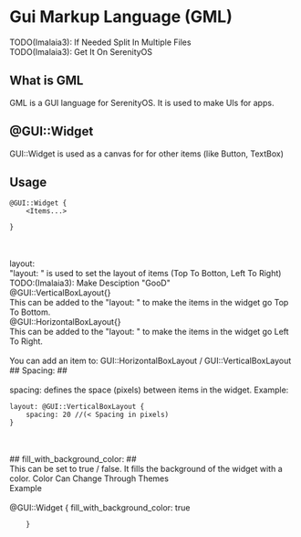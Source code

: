 # Gui Markup Language (GML) #

TODO(Imalaia3): If Needed Split In Multiple Files
<br>
TODO(Imalaia3): Get It On SerenityOS 


## What is GML ##
GML is a GUI language for SerenityOS. It is used to make UIs for apps.




## @GUI::Widget ##
GUI::Widget is used as a canvas for for other items (like Button, TextBox)
<br>
## Usage ##
    @GUI::Widget {
        <Items...>
    
    }

<br>
<br>
layout:
<br>
"layout: " is used to set the layout of items (Top To Botton, Left To Right)
<br>
TODO:(Imalaia3): Make Desciption "GooD"
<br>
@GUI::VerticalBoxLayout{}
<br>
This can be added to the "layout: " to make the items in the widget go Top To Bottom.
<br>
@GUI::HorizontalBoxLayout{}
<br>
This can be added to the "layout: " to make the items in the widget go Left To Right.
<br>
<br>
You can add an item to: GUI::HorizontalBoxLayout / GUI::VerticalBoxLayout
<br>
## Spacing: ##
<br>
<br>
spacing: <number> defines the space (pixels) between items in the widget. Example:
    
    layout: @GUI::VerticalBoxLayout {
        spacing: 20 //(< Spacing in pixels)
    }

<br>
<br>
## fill_with_background_color: ##
<br>
This can be set to true / false. It fills the background of the widget with a color. Color Can Change Through Themes
<br>
Example
<br>
<br>
        @GUI::Widget {
            fill_with_background_color: true

        }
